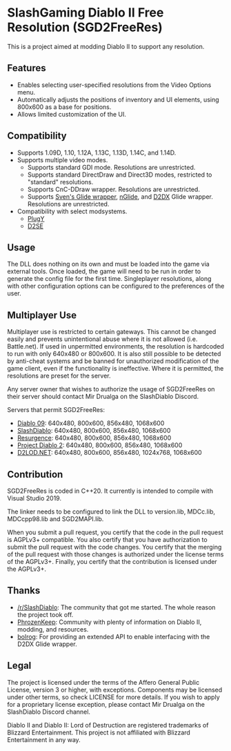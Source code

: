 # SlashGaming Diablo II Free Resolution (SGD2FreeRes)
This is a project aimed at modding Diablo II to support any resolution.

## Features
- Enables selecting user-specified resolutions from the Video Options menu.
- Automatically adjusts the positions of inventory and UI elements, using 800x600 as a base for positions.
- Allows limited customization of the UI.

## Compatibility
- Supports 1.09D, 1.10, 1.12A, 1.13C, 1.13D, 1.14C, and 1.14D.
- Supports multiple video modes.
  - Supports standard GDI mode. Resolutions are unrestricted.
  - Supports standard DirectDraw and Direct3D modes, restricted to "standard" resolutions.
  - Supports CnC-DDraw wrapper. Resolutions are unrestricted.
  - Supports [Sven's Glide wrapper](http://www.svenswrapper.de/english/), [nGlide](https://www.zeus-software.com/), and [D2DX](https://github.com/bolrog/d2dx) Glide wrapper. Resolutions are unrestricted.
- Compatibility with select modsystems.
  - [PlugY](http://plugy.free.fr/en/index.html)
  - [D2SE](https://snej.org/forum/index2.php?topic=18954.msg459574#msg459574)

## Usage
The DLL does nothing on its own and must be loaded into the game via external tools. Once loaded, the game will need to be run in order to generate the config file for the first time. Singleplayer resolutions, along with other configuration options can be configured to the preferences of the user.

## Multiplayer Use
Multiplayer use is restricted to certain gateways. This cannot be changed easily and prevents unintentional abuse where it is not allowed (i.e. Battle.net). If used in unpermitted environments, the resolution is hardcoded to run with only 640x480 or 800x600. It is also still possible to be detected by anti-cheat systems and be banned for unauthorized modification of the game client, even if the functionality is ineffective. Where it is permitted, the resolutions are preset for the server.

Any server owner that wishes to authorize the usage of SGD2FreeRes on their server should contact Mir Drualga on the SlashDiablo Discord.

Servers that permit SGD2FreeRes:
- [Diablo 09](https://www.diablo09.com/): 640x480, 800x600, 856x480, 1068x600
- [SlashDiablo](https://slashdiablo.net/): 640x480, 800x600, 856x480, 1068x600
- [Resurgence](https://resurgence.slashgaming.net/): 640x480, 800x600, 856x480, 1068x600
- [Project Diablo 2](https://www.projectdiablo2.com/): 640x480, 800x600, 856x480, 1068x600
- [D2LOD.NET](http://d2lod.net/): 640x480, 800x600, 856x480, 1024x768, 1068x600

## Contribution
SGD2FreeRes is coded in C++20. It currently is intended to compile with Visual Studio 2019.

The linker needs to be configured to link the DLL to version.lib, MDCc.lib, MDCcpp98.lib and SGD2MAPI.lib.

When you submit a pull request, you certify that the code in the pull request is AGPLv3+ compatible. You also certify that you have authorization to submit the pull request with the code changes. You certify that the merging of the pull request with those changes is authorized under the license terms of the AGPLv3+. Finally, you certify that the contribution is licensed under the AGPLv3+.

## Thanks
- [/r/SlashDiablo](https://www.reddit.com/r/slashdiablo/): The community that got me started. The whole reason the project took off.
- [PhrozenKeep](https://d2mods.info/): Community with plenty of information on Diablo II, modding, and resources.
- [bolrog](https://github.com/bolrog): For providing an extended API to enable interfacing with the D2DX Glide wrapper.

## Legal
The project is licensed under the terms of the Affero General Public License, version 3 or higher, with exceptions. Components may be licensed under other terms, so check LICENSE for more details. If you wish to apply for a proprietary license exception, please contact Mir Drualga on the SlashDiablo Discord channel.

Diablo II and Diablo II: Lord of Destruction are registered trademarks of Blizzard Entertainment. This project is not affiliated with Blizzard Entertainment in any way.
